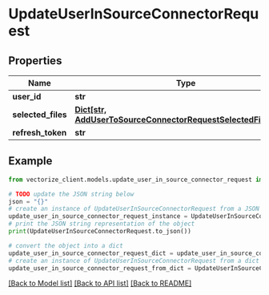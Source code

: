 # UpdateUserInSourceConnectorRequest


## Properties

Name | Type | Description | Notes
------------ | ------------- | ------------- | -------------
**user_id** | **str** |  | 
**selected_files** | [**Dict[str, AddUserToSourceConnectorRequestSelectedFilesValue]**](AddUserToSourceConnectorRequestSelectedFilesValue.md) |  | [optional] 
**refresh_token** | **str** |  | [optional] 

## Example

```python
from vectorize_client.models.update_user_in_source_connector_request import UpdateUserInSourceConnectorRequest

# TODO update the JSON string below
json = "{}"
# create an instance of UpdateUserInSourceConnectorRequest from a JSON string
update_user_in_source_connector_request_instance = UpdateUserInSourceConnectorRequest.from_json(json)
# print the JSON string representation of the object
print(UpdateUserInSourceConnectorRequest.to_json())

# convert the object into a dict
update_user_in_source_connector_request_dict = update_user_in_source_connector_request_instance.to_dict()
# create an instance of UpdateUserInSourceConnectorRequest from a dict
update_user_in_source_connector_request_from_dict = UpdateUserInSourceConnectorRequest.from_dict(update_user_in_source_connector_request_dict)
```
[[Back to Model list]](../README.md#documentation-for-models) [[Back to API list]](../README.md#documentation-for-api-endpoints) [[Back to README]](../README.md)



